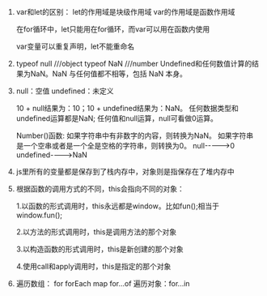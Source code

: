 1. var和let的区别：
	let的作用域是块级作用域
	var的作用域是函数作用域

	在for循环中，let只能用在for循环，而var可以用在函数内使用

	var变量可以重复声明，let不能重命名

2. 	typeof null ///object
   	typeof NaN  ///number
   	Undefined和任何数值计算的结果为NaN。NaN 与任何值都不相等，包括 NaN 本身。

3. 	null：空值
	undefined：未定义

	10 + null结果为：10；10 + undefined结果为：NaN。
    任何数据类型和undefined运算都是NaN;
    任何值和null运算，null可看做0运算。

    Number()函数:
    	如果字符串中有非数字的内容，则转换为NaN。
    	如果字符串是一个空串或者是一个全是空格的字符串，则转换为0。
    	null----->0
    	undefined---->NaN

4.  js里所有的变量都是保存到了栈内存中，对象则是指保存在了堆内存中

5.  根据函数的调用方式的不同，this会指向不同的对象：

    1.以函数的形式调用时，this永远都是window。比如fun();相当于window.fun();

    2.以方法的形式调用时，this是调用方法的那个对象

    3.以构造函数的形式调用时，this是新创建的那个对象

    4.使用call和apply调用时，this是指定的那个对象

6.  遍历数组： for  forEach  map  for...of
	遍历对象：for...in




